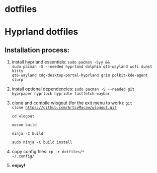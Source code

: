 # dotfiles
<h1><b>Hyprland dotfiles</b></h1>
<h2>Installation process:</h2>

1. install hyprland essentials: <code>sudo pacman -Syy && sudo pacman -S --needed hyprland dolphin qt5-wayland wofi dunst kitty qt6-wayland xdg-desktop-portal-hyprland grim polkit-kde-agent slurp</code>

2. install optional dependencies: <code>sudo pacman -S --needed git hyprpaper hyprlock hypridle fastfetch waybar</code>

3. clone and compile wlogout (for the exit menu to work):
   <code>git clone https://github.com/ArtsyMacaw/wlogout.git</code>
   
   <code>cd wlogout</code>
   
   <code>meson build</code>
   
   <code>ninja -C build</code>
   
   <code>sudo ninja -C build install</code>
   
4. copy config files: <code>cp -r dotfiles/* ~/.config/</code>

5. <b>enjoy!</b>
